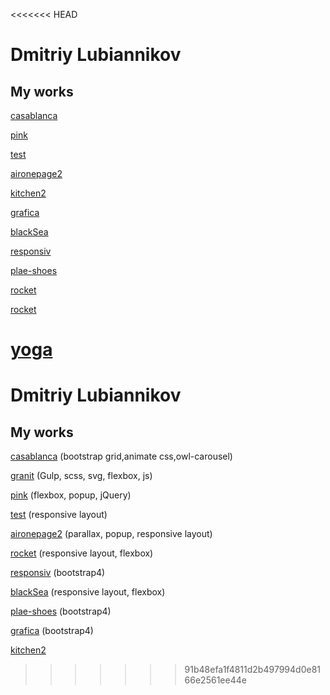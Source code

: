 <<<<<<< HEAD
# Dmitriy Lubiannikov

## My works

[casablanca](https://dmitriylu.github.io/casablanca/ "my work")

[pink](https://dmitriylu.github.io/pink/ "my work")

[test](https://dmitriylu.github.io/test/ "my work")

[aironepage2](https://dmitriylu.github.io/aironepage2/ "my work")

[kitchen2](https://dmitriylu.github.io/kitchen2/ "my work")

[grafica](https://dmitriylu.github.io/grafica/ "my work")

[blackSea](https://dmitriylu.github.io/blackSea/ "my work")

[responsiv](https://dmitriylu.github.io/responsiv/ "my work")

[plae-shoes](https://dmitriylu.github.io/plae-shoes/ "my work")

[rocket](https://dmitriylu.github.io/rocket/ "my work")

[rocket](https://dmitriylu.github.io/granit/ "my work")

[yoga](https://dmitriylu.github.io/yoga/ "yoga")
=======
# Dmitriy Lubiannikov

## My works

[casablanca](https://dmitriylu.github.io/casablanca/ "my work") (bootstrap grid,animate css,owl-carousel)

[granit](https://dmitriylu.github.io/granit/ "my work") (Gulp, scss, svg, flexbox, js)

[pink](https://dmitriylu.github.io/pink/ "my work") (flexbox, popup, jQuery)

[test](https://dmitriylu.github.io/test/ "my work") (responsive layout)

[aironepage2](https://dmitriylu.github.io/aironepage2/ "my work") (parallax, popup, responsive layout)

[rocket](https://dmitriylu.github.io/rocket/ "my work") (responsive layout, flexbox)

[responsiv](https://dmitriylu.github.io/responsiv/ "my work") (bootstrap4)

[blackSea](https://dmitriylu.github.io/blackSea/ "my work") (responsive layout, flexbox)

[plae-shoes](https://dmitriylu.github.io/plae-shoes/ "my work") (bootstrap4)

[grafica](https://dmitriylu.github.io/grafica/ "my work") (bootstrap4)

[kitchen2](https://dmitriylu.github.io/kitchen2/ "my work")
>>>>>>> 91b48efa1f4811d2b497994d0e8166e2561ee44e
